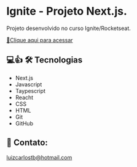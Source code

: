 # Ignite - Projeto Next.js.


Projeto desenvolvido no curso Ignite/Rocketseat.

[🔗Clique aqui para acessar](https://luizctb.github.io/06-ignite-call/)

## 💻👍 🛠️ Tecnologias
- Next.js
- Javascript
- Taypescript
- Reacht
- CSS
- HTML
- Git
- GitHub

## 📧 Contato:

luizcarlostb@hotmail.com